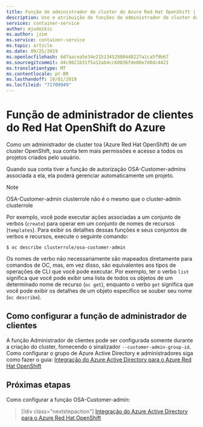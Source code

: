```yaml
---
title: Função de administrador de cluster do Azure Red Hat OpenShift | Microsoft Docs
description: Uso e atribuição de funções de administrador de cluster do Azure Red Hat OpenShift
services: container-service
author: mjudeikis
ms.author: jzim
ms.service: container-service
ms.topic: article
ms.date: 09/25/2019
ms.openlocfilehash: 6d7aacea5e34e21513452880448227a1ca5f9b67
ms.sourcegitcommit: d4c9821b31f5a12ab4cc60036fde00e7d8dc4421
ms.translationtype: MT
ms.contentlocale: pt-BR
ms.lasthandoff: 10/01/2019
ms.locfileid: "71709949"
---
```

# <a name="azure-red-hat-openshift-customer-administrator-role"></a>Função de administrador de clientes do Red Hat OpenShift do Azure

Como um administrador de cluster toa (Azure Red Hat OpenShift) de um cluster OpenShift, sua conta tem mais permissões e acesso a todos os projetos criados pelo usuário.

Quando sua conta tiver a função de autorização OSA-Customer-admins associada a ela, ela poderá gerenciar automaticamente um projeto.

> [!Note] 
> OSA-Customer-admin clusterrole não é o mesmo que o cluster-admin clusterrole


Por exemplo, você pode executar ações associadas a um conjunto de verbos (`create`) para operar em um conjunto de nomes de recursos (`templates`). Para exibir os detalhes dessas funções e seus conjuntos de verbos e recursos, execute o seguinte comando:

`$ oc describe clusterrole/osa-customer-admin`

Os nomes de verbo não necessariamente são mapeados diretamente para comandos de OC, mas, em vez disso, são equivalentes aos tipos de operações de CLI que você pode executar. Por exemplo, ter o verbo `list` significa que você pode exibir uma lista de todos os objetos de um determinado nome de recurso (`oc get`), enquanto o verbo `get` significa que você pode exibir os detalhes de um objeto específico se souber seu nome (`oc describe`).

## <a name="how-to-configure-customer-administrator-role"></a>Como configurar a função de administrador de clientes

A função Administrador de clientes pode ser configurada somente durante a criação do cluster, fornecendo o sinalizador `--customer-admin-group-id`. Como configurar o grupo de Azure Active Directory e administradores siga como fazer o guia: [Integração do Azure Active Directory para o Azure Red Hat OpenShift](howto-aad-app-configuration.md)

## <a name="next-steps"></a>Próximas etapas

Como configurar a função OSA-Customer-admin:
> [!div class="nextstepaction"]
> [Integração do Azure Active Directory para o Azure Red Hat OpenShift](howto-aad-app-configuration.md)
